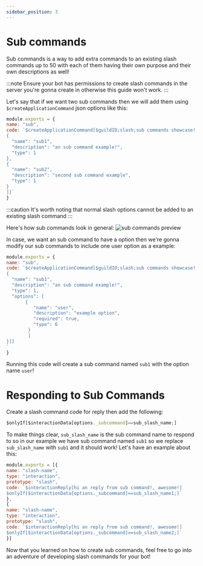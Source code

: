 ```yaml
---
sidebar_position: 3
---
```

# Sub commands

Sub commands is a way to add extra commands to an existing slash commands up to 50 with each of them having their own purpose and their own descriptions as well!

:::note
Ensure your bot has permissions to create slash commands in the server you're gonna create in otherwise this guide won't work.
:::

Let's say that if we want two sub commands then we will add them using `$createApplicationCommand` json options like this:
```js
module.exports = {
name: "sub",
code: `$createApplicationCommand[$guildID;slash;sub commands showcase!;true;true;slash;[
{
  "name": "sub1",
  "description": "an sub command example!",
  "type": 1 
},
{
  "name": "sub2",
  "description": "second sub command example",
  "type": 1 
}
]]`
}
```
:::caution
It's worth noting that normal slash options cannot be added to an existing slash command
:::

Here's how sub commands look in general:
![sub commands preview](https://cdn.discordapp.com/attachments/647127947144069120/1029354603055161384/unknown.png)

In case, we want an sub command to have a option then we're gonna modify our sub commands to include one user option as a example:
```js
module.exports = {
name: "sub",
code: `$createApplicationCommand[$guildID;slash;sub commands showcase!;true;true;slash;[
{
  "name": "sub1",
  "description": "an sub command example!",
  "type": 1,
  "options": [
       {
          "name": "user", 
          "description": "example option", 
          "required": true, 
          "type": 6
        }
        ] 
}]]
`
}
```
Running this code will create a sub command named `sub1` with the option name `user`!

# Responding to Sub Commands
Create a slash command code for reply then add the following:
```js
$onlyIf[$interactionData[options._subcommand]==sub_slash_name;]
```
To make things clear, `sub_slash_name` is the sub command name to respond to so in our example we have sub command named `sub1` so we replace `sub_slash_name` with `sub1` and it should work! Let's have an example about this:
```js
module.exports = [{
name: "slash-name",
type: "interaction",
prototype: "slash",
code: `$interactionReply[hi an reply from sub command!, awesome!]
$onlyIf[$interactionData[options._subcommand]==sub_slash_name1;]`
},
{
name: "slash-name",
type: "interaction",
prototype: "slash",
code: `$interactionReply[hi an reply from sub command!, awesome!]
$onlyIf[$interactionData[options._subcommand]==sub_slash_name2;]`
}]
```

Now that you learned on how to create sub commands, feel free to go into an adventure of developing slash commands for your bot!